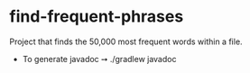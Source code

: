 # find-frequent-phrases

Project that finds the 50,000 most frequent words within a file.

* To generate javadoc ➙ ./gradlew javadoc